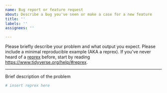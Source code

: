 ```yaml
---
name: Bug report or feature request
about: Describe a bug you've seen or make a case for a new feature
title: ''
labels: ''
assignees: ''

---
```


Please briefly describe your problem and what output you expect. Please include a minimal reproducible example (AKA a reprex). If you've never heard of a [reprex](http://reprex.tidyverse.org/) before, start by reading <https://www.tidyverse.org/help/#reprex>.

---

Brief description of the problem

```r
# insert reprex here
```
